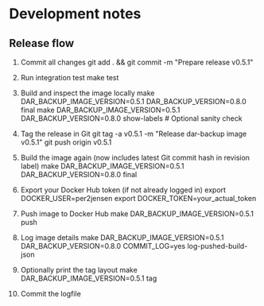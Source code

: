 # Development notes

## Release flow

1. Commit all changes
git add . && git commit -m "Prepare release v0.5.1"

2. Run integration test
make test

3. Build and inspect the image locally
make DAR_BACKUP_IMAGE_VERSION=0.5.1  DAR_BACKUP_VERSION=0.8.0  final
make DAR_BACKUP_IMAGE_VERSION=0.5.1  DAR_BACKUP_VERSION=0.8.0  show-labels  # Optional sanity check

4. Tag the release in Git
git tag -a v0.5.1 -m "Release dar-backup image v0.5.1"
git push origin v0.5.1

5. Build the image again (now includes latest Git commit hash in revision label)
make DAR_BACKUP_IMAGE_VERSION=0.5.1  DAR_BACKUP_VERSION=0.8.0 final

6. Export your Docker Hub token (if not already logged in)
export DOCKER_USER=per2jensen
export DOCKER_TOKEN=your_actual_token

7. Push image to Docker Hub
make DAR_BACKUP_IMAGE_VERSION=0.5.1 push

8. Log image details
make DAR_BACKUP_IMAGE_VERSION=0.5.1 DAR_BACKUP_VERSION=0.8.0  COMMIT_LOG=yes log-pushed-build-json

9. Optionally print the tag layout
make DAR_BACKUP_IMAGE_VERSION=0.5.1 tag

10. Commit the logfile
